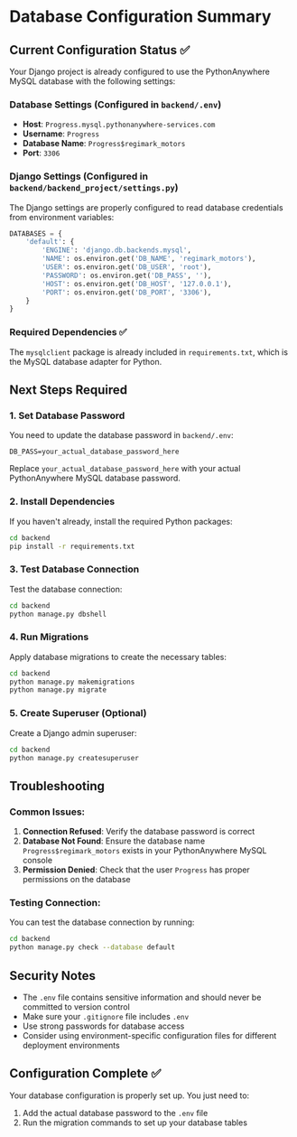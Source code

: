 # Database Configuration Summary

## Current Configuration Status ✅

Your Django project is already configured to use the PythonAnywhere MySQL database with the following settings:

### Database Settings (Configured in `backend/.env`)
- **Host**: `Progress.mysql.pythonanywhere-services.com`
- **Username**: `Progress`
- **Database Name**: `Progress$regimark_motors`
- **Port**: `3306`

### Django Settings (Configured in `backend/backend_project/settings.py`)
The Django settings are properly configured to read database credentials from environment variables:

```python
DATABASES = {
    'default': {
        'ENGINE': 'django.db.backends.mysql',
        'NAME': os.environ.get('DB_NAME', 'regimark_motors'),
        'USER': os.environ.get('DB_USER', 'root'),
        'PASSWORD': os.environ.get('DB_PASS', ''),
        'HOST': os.environ.get('DB_HOST', '127.0.0.1'),
        'PORT': os.environ.get('DB_PORT', '3306'),
    }
}
```

### Required Dependencies ✅
The `mysqlclient` package is already included in `requirements.txt`, which is the MySQL database adapter for Python.

## Next Steps Required

### 1. Set Database Password
You need to update the database password in `backend/.env`:
```
DB_PASS=your_actual_database_password_here
```
Replace `your_actual_database_password_here` with your actual PythonAnywhere MySQL database password.

### 2. Install Dependencies
If you haven't already, install the required Python packages:
```bash
cd backend
pip install -r requirements.txt
```

### 3. Test Database Connection
Test the database connection:
```bash
cd backend
python manage.py dbshell
```

### 4. Run Migrations
Apply database migrations to create the necessary tables:
```bash
cd backend
python manage.py makemigrations
python manage.py migrate
```

### 5. Create Superuser (Optional)
Create a Django admin superuser:
```bash
cd backend
python manage.py createsuperuser
```

## Troubleshooting

### Common Issues:
1. **Connection Refused**: Verify the database password is correct
2. **Database Not Found**: Ensure the database name `Progress$regimark_motors` exists in your PythonAnywhere MySQL console
3. **Permission Denied**: Check that the user `Progress` has proper permissions on the database

### Testing Connection:
You can test the database connection by running:
```bash
cd backend
python manage.py check --database default
```

## Security Notes
- The `.env` file contains sensitive information and should never be committed to version control
- Make sure your `.gitignore` file includes `.env`
- Use strong passwords for database access
- Consider using environment-specific configuration files for different deployment environments

## Configuration Complete ✅
Your database configuration is properly set up. You just need to:
1. Add the actual database password to the `.env` file
2. Run the migration commands to set up your database tables

